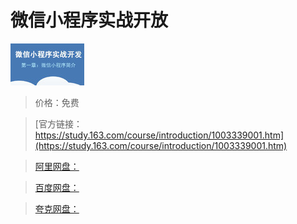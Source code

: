 # 微信小程序实战开放

![img](../../../assets/study163/free/6631757159492551579.png)

> 价格：免费

> [官方链接：https://study.163.com/course/introduction/1003339001.htm](https://study.163.com/course/introduction/1003339001.htm)

> [阿里网盘：]()

> [百度网盘：]()

> [夸克网盘：]()
